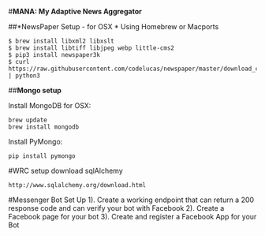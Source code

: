 #**MANA: My Adaptive News Aggregator**

##*NewsPaper Setup - for OSX *
Using Homebrew or Macports

```
$ brew install libxml2 libxslt
$ brew install libtiff libjpeg webp little-cms2
$ pip3 install newspaper3k
$ curl https://raw.githubusercontent.com/codelucas/newspaper/master/download_corpora.py | python3
```

##**Mongo setup**

Install MongoDB for OSX:
```
brew update
brew install mongodb
```

Install PyMongo: 
```
pip install pymongo
```

#WRC setup
download sqlAlchemy
```
http://www.sqlalchemy.org/download.html
```

#Messenger Bot Set Up
1). Create a working endpoint that can return a 200 response code and can verify your bot with Facebook
2). Create a Facebook page for your bot
3). Create and register a Facebook App for your Bot

